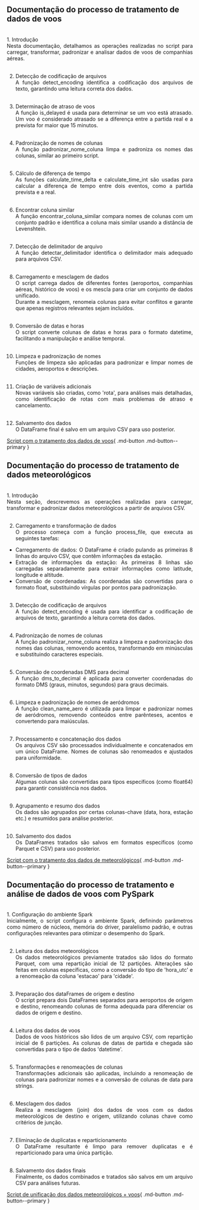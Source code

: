 ## Documentação do processo de tratamento de dados de voos
<div style="text-align: justify"><br />
1. Introdução<br />
Nesta documentação, detalhamos as operações realizadas no script para carregar, transformar, padronizar e analisar dados de voos de companhias aéreas.<br /><br />

2. Detecção de codificação de arquivos<br />
A função detect_encoding identifica a codificação dos arquivos de texto, garantindo uma leitura correta dos dados.<br /><br />

3. Determinação de atraso de voos<br />
A função is_delayed é usada para determinar se um voo está atrasado. Um voo é considerado atrasado se a diferença entre a partida real e a prevista for maior que 15 minutos.<br /><br />

4. Padronização de nomes de colunas<br />
A função padronizar_nome_coluna limpa e padroniza os nomes das colunas, similar ao primeiro script.<br /><br />

5. Cálculo de diferença de tempo<br />
As funções calculate_time_delta e calculate_time_int são usadas para calcular a diferença de tempo entre dois eventos, como a partida prevista e a real.<br /><br />

6. Encontrar coluna similar<br />
A função encontrar_coluna_similar compara nomes de colunas com um conjunto padrão e identifica a coluna mais similar usando a distância de Levenshtein.<br /><br />

7. Detecção de delimitador de arquivo<br />
A função detectar_delimitador identifica o delimitador mais adequado para arquivos CSV.<br /><br />

8. Carregamento e mesclagem de dados<br />
O script carrega dados de diferentes fontes (aeroportos, companhias aéreas, histórico de voos) e os mescla para criar um conjunto de dados unificado.<br />
Durante a mesclagem, renomeia colunas para evitar conflitos e garante que apenas registros relevantes sejam incluídos.<br /><br />

9. Conversão de datas e horas<br />
O script converte colunas de datas e horas para o formato datetime, facilitando a manipulação e análise temporal.<br /><br />

10. Limpeza e padronização de nomes<br />
Funções de limpeza são aplicadas para padronizar e limpar nomes de cidades, aeroportos e descrições.<br /><br />

11. Criação de variáveis adicionais<br />
Novas variáveis são criadas, como 'rota', para análises mais detalhadas, como identificação de rotas com mais problemas de atraso e cancelamento.<br /><br />

12. Salvamento dos dados<br />
O DataFrame final é salvo em um arquivo CSV para uso posterior.<br />
</div>

[Script com o tratamento dos dados de voos](https://github.com/pedromateusalmeida/aviacao_brasileira/blob/main/scripts_v2/2_2_tratamento_dados.ipynb){ .md-button .md-button--primary }


## Documentação do processo de tratamento de dados meteorológicos
<div style="text-align: justify"><br />
1. Introdução<br />
Nesta seção, descrevemos as operações realizadas para carregar, transformar e padronizar dados meteorológicos a partir de arquivos CSV.<br /><br />

2. Carregamento e transformação de dados<br />
O processo começa com a função process_file, que executa as seguintes tarefas:<br />
- Carregamento de dados: O DataFrame é criado pulando as primeiras 8 linhas do arquivo CSV, que contêm informações da estação.<br />
- Extração de informações da estação: As primeiras 8 linhas são carregadas separadamente para extrair informações como latitude, longitude e altitude.<br />
- Conversão de coordenadas: As coordenadas são convertidas para o formato float, substituindo vírgulas por pontos para padronização.<br /><br />

3. Detecção de codificação de arquivos<br />
A função detect_encoding é usada para identificar a codificação de arquivos de texto, garantindo a leitura correta dos dados.<br /><br />

4. Padronização de nomes de colunas<br />
A função padronizar_nome_coluna realiza a limpeza e padronização dos nomes das colunas, removendo acentos, transformando em minúsculas e substituindo caracteres especiais.<br /><br />

5. Conversão de coordenadas DMS para decimal<br />
A função dms_to_decimal é aplicada para converter coordenadas do formato DMS (graus, minutos, segundos) para graus decimais.<br /><br />

6. Limpeza e padronização de nomes de aeródromos<br />
A função clean_name_aero é utilizada para limpar e padronizar nomes de aeródromos, removendo conteúdos entre parênteses, acentos e convertendo para maiúsculas.<br /><br />

7. Processamento e concatenação dos dados<br />
Os arquivos CSV são processados individualmente e concatenados em um único DataFrame. Nomes de colunas são renomeados e ajustados para uniformidade.<br /><br />

8. Conversão de tipos de dados<br />
Algumas colunas são convertidas para tipos específicos (como float64) para garantir consistência nos dados.<br /><br />

9. Agrupamento e resumo dos dados<br />
Os dados são agrupados por certas colunas-chave (data, hora, estação etc.) e resumidos para análise posterior.<br /><br />

10. Salvamento dos dados<br />
Os DataFrames tratados são salvos em formatos específicos (como Parquet e CSV) para uso posterior.<br />
</div>

[Script com o tratamento dos dados de meteorológicos](https://github.com/pedromateusalmeida/aviacao_brasileira/blob/main/scripts_v2/2_1_tratamento_dados_meterologicos.ipynb){ .md-button .md-button--primary }


## Documentação do processo de tratamento e análise de dados de voos com PySpark
<div style="text-align: justify"><br />
1. Configuração do ambiente Spark<br />
Inicialmente, o script configura o ambiente Spark, definindo parâmetros como número de núcleos, memória do driver, paralelismo padrão, e outras configurações relevantes para otimizar o desempenho do Spark.<br /><br />

2. Leitura dos dados meteorológicos<br />
Os dados meteorológicos previamente tratados são lidos do formato Parquet, com uma repartição inicial de 12 partições. Alterações são feitas em colunas específicas, como a conversão do tipo de 'hora_utc' e a renomeação da coluna 'estacao' para 'cidade'.<br /><br />

3. Preparação dos dataFrames de origem e destino<br />
O script prepara dois DataFrames separados para aeroportos de origem e destino, renomeando colunas de forma adequada para diferenciar os dados de origem e destino.<br /><br />

4. Leitura dos dados de voos<br />
Dados de voos históricos são lidos de um arquivo CSV, com repartição inicial de 6 partições. As colunas de datas de partida e chegada são convertidas para o tipo de dados 'datetime'.<br /><br />

5. Transformações e renomeações de colunas<br />
Transformações adicionais são aplicadas, incluindo a renomeação de colunas para padronizar nomes e a conversão de colunas de data para strings.<br /><br />

6. Mesclagem dos dados<br />
Realiza a mesclagem (join) dos dados de voos com os dados meteorológicos de destino e origem, utilizando colunas chave como critérios de junção.<br /><br />

7. Eliminação de duplicatas e reparticionamento<br />
O DataFrame resultante é limpo para remover duplicatas e é reparticionado para uma única partição.<br /><br />

8. Salvamento dos dados finais<br />
Finalmente, os dados combinados e tratados são salvos em um arquivo CSV para análises futuras.<br />
</div>

[Script de unificação dos dados meteorológicos + voos](https://github.com/pedromateusalmeida/aviacao_brasileira/blob/main/scripts_v2/2_4_tratamento_voos_meteorologia.ipynb){ .md-button .md-button--primary }
